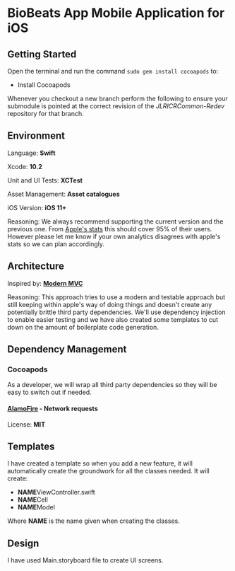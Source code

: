 # BioBeats App Mobile Application for iOS

## Getting Started

Open the terminal and run the command  `sudo gem install cocoapods` to:

- Install Cocoapods

Whenever you checkout a new branch perform the following to ensure your submodule is pointed at the correct revision of the *JLRICRCommon-Redev* repository for that branch.


## Environment

Language: **Swift**

Xcode: **10.2**

Unit and UI Tests: **XCTest**

Asset Management: **Asset catalogues**

iOS Version: **iOS 11+**

Reasoning: We always recommend supporting the current version and the previous one. From [Apple's stats](https://developer.apple.com/support/app-store/) this should cover 95% of their users. However please let me know if your own analytics disagrees with apple's stats so we can plan accordingly.


## Architecture

Inspired by: [**Modern MVC**](https://www.raywenderlich.com/132662/mvc-in-ios-a-modern-approach)

Reasoning: This approach tries to use a modern and testable approach but still keeping within apple's way of doing things and doesn't create any potentially brittle third party dependencies. We'll use dependency injection to enable easier testing and we have also created some templates to cut down on the amount of boilerplate code generation.


## Dependency Management

### Cocoapods

As a developer, we will wrap all third party dependencies so they will be easy to switch out if needed.

#### [AlamoFire](https://github.com/Alamofire/Alamofire) - Network requests
License: **MIT**


## Templates

I have created a template so when you add a new feature, it will automatically create the groundwork for all the classes needed. It will create:

- **NAME**ViewController.swift
- **NAME**Cell
- **NAME**Model

Where **NAME** is the name given when creating the classes.


## Design

I have used Main.storyboard file to create UI screens.
